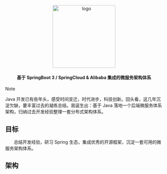 <p>&nbsp;</p>
<div align="center">
	<img alt="logo" src="https://gh-proxy.com/github.com/Rukawalee/cloud-images/blob/master/images/cloud-me.png" width="200">
</div>
<h4 align="center">基于 SpringBoot 3 / SpringCloud & Alibaba 集成的微服务架构体系</h4>

> [!NOTE]
>
> Java 开发已有些年头，感受时间变迁，时代进步，科技创新。回头看，这几年沉淀欠缺，要丰富过去的凝练总结。我诞生出：基于 Java
> 落地一个后端微服务体系架构，归纳过去开发经验整理一套分布式架构体系。

## 目标

&nbsp; &nbsp; &nbsp; &nbsp;总结开发经验，研习 Spring 生态，集成优秀的开源框架，沉淀一套可用的微服务架构体系。

## 架构

```mermaid
```

